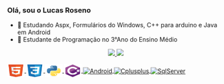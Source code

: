 ### Olá, sou o Lucas Roseno






- 🤔 Estudando Aspx, Formulários do Windows, C++ para arduino e Java em Android
- 💬 Estudante de Programação no 3°Ano do Ensino Médio

<div align="center">
  <a href="https://github.com/LucasRoseno">
  <img height="170em" src="https://github-readme-stats.vercel.app/api?username=LucasRoseno&show_icons=true&theme=dark&include_all_commits=true&count_private=true"/>
  <img height="170em" src="https://github-readme-stats.vercel.app/api/top-langs/?username=LucasRoseno&layout=compact&langs_count=7&theme=dark"/>
</div>
<div style="display: inline_block"><br>
 
  <img align="center" alt="HTML" height="30" width="40" src="https://raw.githubusercontent.com/devicons/devicon/master/icons/html5/html5-original.svg">
  <img align="center" alt="CSS" height="30" width="40" src="https://raw.githubusercontent.com/devicons/devicon/master/icons/css3/css3-original.svg">
  <img align="center" alt="Python" height="30" width="40" src="https://raw.githubusercontent.com/devicons/devicon/master/icons/python/python-original.svg">
  <img align="center" alt="Csharp" height="30" width="40" src="https://raw.githubusercontent.com/devicons/devicon/master/icons/csharp/csharp-original.svg">
  <img align="center" alt="Android" height="30" width="40" src="https://cdn.jsdelivr.net/gh/devicons/devicon/icons/androidstudio/androidstudio-original.svg" />
  <img align="center" alt="Cplusplus" height="30" width="40" src="https://cdn.jsdelivr.net/gh/devicons/devicon/icons/cplusplus/cplusplus-original.svg" />
  <img align="center" alt="SqlServer" height="30" width="40" src= "https://cdn.jsdelivr.net/gh/devicons/devicon/icons/microsoftsqlserver/microsoftsqlserver-plain.svg" />
  
   >
  
